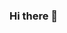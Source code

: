 ### Hi there 👋

<!--
**nkasmanoff/nkasmanoff** is a ✨ _special_ ✨ repository because its `README.md` (this file) appears on your GitHub profile.

Here are some ideas to get you started:

🔭 I’m currently working on applying machine learning to medical imaging
🌱 I’m currently learning more about probabilistic programming, deep reinforcement learning, and how to encode domain expertise into my models

- 💬 Ask me about my projects! 
- 😄 he/him/his

